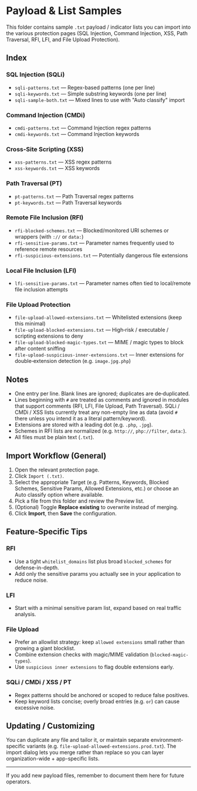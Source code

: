 # Payload & List Samples

This folder contains sample `.txt` payload / indicator lists you can import into the various protection pages (SQL Injection, Command Injection, XSS, Path Traversal, RFI, LFI, and File Upload Protection).

## Index

### SQL Injection (SQLi)

- `sqli-patterns.txt` — Regex-based patterns (one per line)
- `sqli-keywords.txt` — Simple substring keywords (one per line)
- `sqli-sample-both.txt` — Mixed lines to use with "Auto classify" import

### Command Injection (CMDi)

- `cmdi-patterns.txt` — Command Injection regex patterns
- `cmdi-keywords.txt` — Command Injection keywords

### Cross-Site Scripting (XSS)

- `xss-patterns.txt` — XSS regex patterns
- `xss-keywords.txt` — XSS keywords

### Path Traversal (PT)

- `pt-patterns.txt` — Path Traversal regex patterns
- `pt-keywords.txt` — Path Traversal keywords

### Remote File Inclusion (RFI)

- `rfi-blocked-schemes.txt` — Blocked/monitored URI schemes or wrappers (with `://` or `data:`)
- `rfi-sensitive-params.txt` — Parameter names frequently used to reference remote resources
- `rfi-suspicious-extensions.txt` — Potentially dangerous file extensions

### Local File Inclusion (LFI)

- `lfi-sensitive-params.txt` — Parameter names often tied to local/remote file inclusion attempts

### File Upload Protection

- `file-upload-allowed-extensions.txt` — Whitelisted extensions (keep this minimal)
- `file-upload-blocked-extensions.txt` — High‑risk / executable / scripting extensions to deny
- `file-upload-blocked-magic-types.txt` — MIME / magic types to block after content sniffing
- `file-upload-suspicious-inner-extensions.txt` — Inner extensions for double‑extension detection (e.g. `image.jpg.php`)

## Notes

- One entry per line. Blank lines are ignored; duplicates are de‑duplicated.
- Lines beginning with `#` are treated as comments and ignored in modules that support comments (RFI, LFI, File Upload, Path Traversal). SQLi / CMDi / XSS lists currently treat any non-empty line as data (avoid `#` there unless you intend it as a literal pattern/keyword).
- Extensions are stored with a leading dot (e.g. `.php`, `.jpg`).
- Schemes in RFI lists are normalized (e.g. `http://`, `php://filter`, `data:`).
- All files must be plain text (`.txt`).

## Import Workflow (General)

1. Open the relevant protection page.
2. Click `Import (.txt)`.
3. Select the appropriate Target (e.g. Patterns, Keywords, Blocked Schemes, Sensitive Params, Allowed Extensions, etc.) or choose an Auto classify option where available.
4. Pick a file from this folder and review the Preview list.
5. (Optional) Toggle **Replace existing** to overwrite instead of merging.
6. Click **Import**, then **Save** the configuration.

## Feature-Specific Tips

### RFI

- Use a tight `whitelist_domains` list plus broad `blocked_schemes` for defense-in-depth.
- Add only the sensitive params you actually see in your application to reduce noise.

### LFI

- Start with a minimal sensitive param list, expand based on real traffic analysis.

### File Upload

- Prefer an allowlist strategy: keep `allowed extensions` small rather than growing a giant blocklist.
- Combine extension checks with magic/MIME validation (`blocked-magic-types`).
- Use `suspicious inner extensions` to flag double extensions early.

### SQLi / CMDi / XSS / PT

- Regex patterns should be anchored or scoped to reduce false positives.
- Keep keyword lists concise; overly broad entries (e.g. `or`) can cause excessive noise.

## Updating / Customizing

You can duplicate any file and tailor it, or maintain separate environment-specific variants (e.g. `file-upload-allowed-extensions.prod.txt`). The import dialog lets you merge rather than replace so you can layer organization-wide + app-specific lists.

---

If you add new payload files, remember to document them here for future operators.
